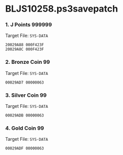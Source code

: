 # BLJS10258.ps3savepatch

### 1. J Points 999999

Target File: `SYS-DATA`

```
20029A88 000F423F
20029A8C 000F423F
```

### 2. Bronze Coin 99

Target File: `SYS-DATA`

```
00029AD7 00000063
```

### 3. Silver Coin 99

Target File: `SYS-DATA`

```
00029ADB 00000063
```

### 4. Gold Coin 99

Target File: `SYS-DATA`

```
00029ADF 00000063
```

